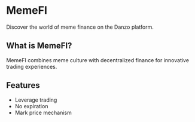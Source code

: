 # MemeFI

Discover the world of meme finance on the Danzo platform.

## What is MemeFI?

MemeFI combines meme culture with decentralized finance for innovative trading experiences.

## Features

- Leverage trading
- No expiration
- Mark price mechanism
